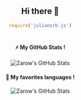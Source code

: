 <div align="center">

## Hi there 👋
```js
require('juliansrb.js')
```
#

#### ⚡ My GitHub Stats !
![Zarow's GitHub Stats](https://github-readme-stats.vercel.app/api?username=JulianSRB&show_icons=true&theme=dark)

#### 🦈 My favorites languages !
![Zarow's GitHub Stats](https://github-readme-stats.vercel.app/api/top-langs/?username=JulianSRB&layout=compact&theme=dark)

#### 
</div>
